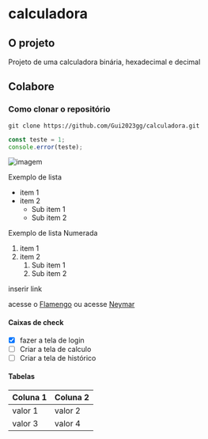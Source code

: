 # calculadora

## O projeto
Projeto de uma calculadora binária, hexadecimal e decimal

## Colabore

### Como clonar o repositório

```
git clone https://github.com/Gui2023gg/calculadora.git
```

```js
const teste = 1;
console.error(teste);
```

![imagem](https://imagepng.org/wp-content/uploads/2018/02/escudo-flamengo-3-841x1024.png)

Exemplo de lista
 - item 1
 - item 2
     - Sub item 1
     - Sub item 2

Exemplo de lista Numerada
 1. item 1
 2. item 2
     1. Sub item 1
     2. Sub item 2

inserir link

acesse o [Flamengo](https://twitter.com/Flamengo)
ou acesse [Neymar](https://twitter.com/neymarjr)

#### Caixas de check

 - [x] fazer a tela de login
 - [ ] Criar a tela de calculo
 - [ ] Criar a tela de histórico

 #### Tabelas

| Coluna 1 | Coluna 2 |
| -------- | -------- |
| valor 1  | valor 2  |
| valor 3  | valor 4  |